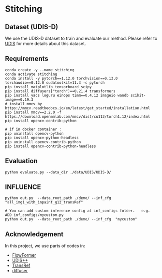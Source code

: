 # Stitching

## Dataset (UDIS-D)
We use the UDIS-D dataset to train and evaluate our method. Please refer to [UDIS](https://github.com/nie-lang/UnsupervisedDeepImageStitching) for more details about this dataset.

## Requirements
```Shell
conda create -y --name stitching
conda activate stitching
conda install -y pytorch==1.12.0 torchvision==0.13.0 torchaudio==0.12.0 cudatoolkit=11.3 -c pytorch
pip install matplotlib tensorboard scipy 
pip install diffusers["torch"]==0.21.4 transformers
pip install yacs loguru einops timm==0.4.12 imageio wandb scikit-image==0.19.3
# install mmcv by  https://mmcv.readthedocs.io/en/latest/get_started/installation.html
pip install mmcv==2.2.0 -f https://download.openmmlab.com/mmcv/dist/cu113/torch1.12/index.html
pip install opencv-contrib-python

# if in docker container : 
pip uninstall opencv-python
pip install opencv-python-headless
pip uninstall opencv-contrib-python
pip install opencv-contrib-python-headless
```

## Evaluation
```Shell
python evaluate.py --data_dir ./data/UDIS/UDIS-D/
```

## INFLUENCE
```Shell
python out.py  --data_root_path ./demo/ --inf_cfg "all_img1_with_inpaint_g12_transRef"

# You can add custom inference config at inf_configs folder.   e.g. ADD inf_configs/mycustom.py
python out.py  --data_root_path ./demo/ --inf_cfg  "mycustom"
```

## Acknowledgement
In this project, we use parts of codes in:
- [FlowFormer](https://github.com/drinkingcoder/FlowFormer-Official)
- [UDIS++](https://github.com/nie-lang/udis2)
- [TransRef](https://github.com/Cameltr/TransRef)
- [diffuser](https://github.com/huggingface/diffusers)